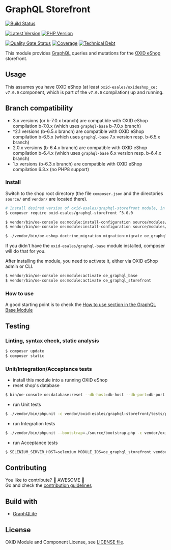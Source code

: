 # GraphQL Storefront

[![Build Status](https://img.shields.io/github/workflow/status/OXID-eSales/graphql-storefront-module/CI?logo=github-actions&style=for-the-badge)](https://github.com/OXID-eSales/graphql-storefront-module/actions)

[![Latest Version](https://img.shields.io/packagist/v/OXID-eSales/graphql-storefront?logo=composer&label=latest&include_prereleases&color=orange)](https://packagist.org/packages/oxid-esales/graphql-storefront)
[![PHP Version](https://img.shields.io/packagist/php-v/oxid-esales/graphql-storefront)](https://github.com/oxid-esales/graphql-storefront-module)

[![Quality Gate Status](https://sonarcloud.io/api/project_badges/measure?project=OXID-eSales_graphql-storefront-module&metric=alert_status)](https://sonarcloud.io/dashboard?id=OXID-eSales_graphql-storefront-module)
[![Coverage](https://sonarcloud.io/api/project_badges/measure?project=OXID-eSales_graphql-storefront-module&metric=coverage)](https://sonarcloud.io/dashboard?id=OXID-eSales_graphql-storefront-module)
[![Technical Debt](https://sonarcloud.io/api/project_badges/measure?project=OXID-eSales_graphql-storefront-module&metric=sqale_index)](https://sonarcloud.io/dashboard?id=OXID-eSales_graphql-storefront-module)

This module provides [GraphQL](https://www.graphql.org) queries and mutations for the [OXID eShop](https://www.oxid-esales.com/) storefront.

## Usage

This assumes you have OXID eShop (at least `oxid-esales/oxideshop_ce: v7.0.0` component, which is part of the `v7.0.0` compilation) up and running.

## Branch compatibility

* 3.x versions (or b-7.0.x branch) are compatible with OXID eShop compilation b-7.0.x (which uses `graphql-base` b-7.0.x branch)
* ^2.1 versions (b-6.5.x branch) are compatible with OXID eShop compilation b-6.5.x (which uses `graphql-base` 7.x version resp. b-6.5.x branch)
* 2.0.x versions (b-6.4.x branch) are compatible with OXID eShop compilation b-6.4.x (which uses `graphql-base` 6.x version resp. b-6.4.x branch)
* 1.x versions (b-6.3.x branch) are compatible with OXID eShop compilation 6.3.x (no PHP8 support)

### Install

Switch to the shop root directory (the file `composer.json` and the directories `source/` and `vendor/` are located there).

```bash
# Install desired version of oxid-esales/graphql-storefront module, in this case - latest released 3.x version
$ composer require oxid-esales/graphql-storefront ^3.0.0

$ vendor/bin/oe-console oe:module:install-configuration source/modules/oe/graphql-base
$ vendor/bin/oe-console oe:module:install-configuration source/modules/oe/graphql-storefront

$ ./vendor/bin/oe-eshop-doctrine_migration migration:migrate oe_graphql_storefront
```

If you didn't have the `oxid-esales/graphql-base` module installed, composer will do that for you.

After installing the module, you need to activate it, either via OXID eShop admin or CLI.

```bash
$ vendor/bin/oe-console oe:module:activate oe_graphql_base
$ vendor/bin/oe-console oe:module:activate oe_graphql_storefront
```

### How to use

A good starting point is to check the [How to use section in the GraphQL Base Module](https://github.com/OXID-eSales/graphql-base-module/#how-to-use)

## Testing

### Linting, syntax check, static analysis

```bash
$ composer update
$ composer static
```

### Unit/Integration/Acceptance tests

- install this module into a running OXID eShop
- reset shop's database
```bash
$ bin/oe-console oe:database:reset --db-host=db-host --db-port=db-port --db-name=db-name --db-user=db-user --db-password=db-password --force
```

- run Unit tests
```bash
$ ./vendor/bin/phpunit -c vendor/oxid-esales/graphql-storefront/tests/phpunit.xml
```

- run Integration tests
```bash
$ ./vendor/bin/phpunit --bootstrap=./source/bootstrap.php -c vendor/oxid-esales/graphql-storefront/tests/phpintegration.xml
```
- run Acceptance tests
```bash
$ SELENIUM_SERVER_HOST=selenium MODULE_IDS=oe_graphql_storefront vendor/bin/codecept run acceptance -c vendor/oxid-esales/graphql-storefront/tests/codeception.yml
```

## Contributing

You like to contribute? 🙌 AWESOME 🙌\
Go and check the [contribution guidelines](CONTRIBUTING.md)

## Build with

- [GraphQLite](https://graphqlite.thecodingmachine.io/)

## License

OXID Module and Component License, see [LICENSE file](LICENSE).
